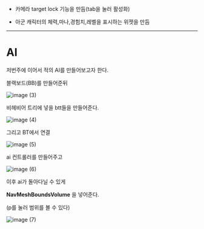 - 카메라 target lock 기능을 만듬(tab을 눌러 활성화)

- 아군 캐릭터의 체력,마나,경험치,레벨을 표시하는 위젯을 만듬

---

# AI

저번주에 이어서 적의 AI를 만들어보고자 한다.

블랙보드(BB)를 만들어준뒤

![image (3)](https://github.com/user-attachments/assets/4a41a572-db99-4c2f-9d87-0d7f997d7e91)


비헤비어 트리에 넣을 btt들을 만들어준다.

![image (4)](https://github.com/user-attachments/assets/51c697a8-e26f-4b37-9eff-8054b7f7f47c)


그리고 BT에서 연결

![image (5)](https://github.com/user-attachments/assets/469ac4f8-04e3-4dee-b54d-0a72c3bb6ea7)


ai 컨트롤러를 만들어주고

![image (6)](https://github.com/user-attachments/assets/cccdde42-d86d-477e-b702-8703ae1155a2)


이후 ai가 돌아다닐 수 있게

**NavMeshBoundsVolume** 을 넣어준다.

(p를 눌러 범위를 볼 수 있다)

![image (7)](https://github.com/user-attachments/assets/aa0398f2-c34b-442f-8c09-5615b1374773)


